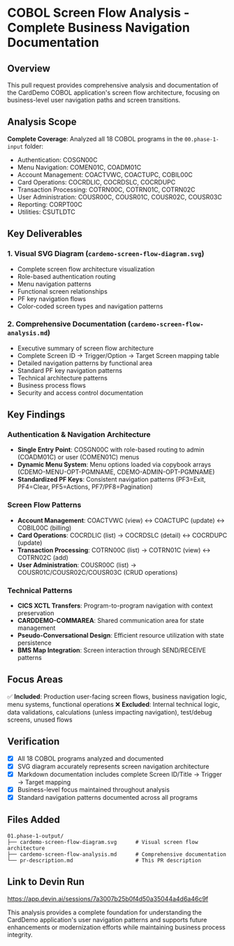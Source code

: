 # COBOL Screen Flow Analysis - Complete Business Navigation Documentation

## Overview

This pull request provides comprehensive analysis and documentation of the CardDemo COBOL application's screen flow architecture, focusing on business-level user navigation paths and screen transitions.

## Analysis Scope

**Complete Coverage**: Analyzed all 18 COBOL programs in the `00.phase-1-input` folder:
- Authentication: COSGN00C
- Menu Navigation: COMEN01C, COADM01C  
- Account Management: COACTVWC, COACTUPC, COBIL00C
- Card Operations: COCRDLIC, COCRDSLC, COCRDUPC
- Transaction Processing: COTRN00C, COTRN01C, COTRN02C
- User Administration: COUSR00C, COUSR01C, COUSR02C, COUSR03C
- Reporting: CORPT00C
- Utilities: CSUTLDTC

## Key Deliverables

### 1. Visual SVG Diagram (`cardemo-screen-flow-diagram.svg`)
- Complete screen flow architecture visualization
- Role-based authentication routing
- Menu navigation patterns
- Functional screen relationships
- PF key navigation flows
- Color-coded screen types and navigation patterns

### 2. Comprehensive Documentation (`cardemo-screen-flow-analysis.md`)
- Executive summary of screen flow architecture
- Complete Screen ID → Trigger/Option → Target Screen mapping table
- Detailed navigation patterns by functional area
- Standard PF key navigation patterns
- Technical architecture patterns
- Business process flows
- Security and access control documentation

## Key Findings

### Authentication & Navigation Architecture
- **Single Entry Point**: COSGN00C with role-based routing to admin (COADM01C) or user (COMEN01C) menus
- **Dynamic Menu System**: Menu options loaded via copybook arrays (CDEMO-MENU-OPT-PGMNAME, CDEMO-ADMIN-OPT-PGMNAME)
- **Standardized PF Keys**: Consistent navigation patterns (PF3=Exit, PF4=Clear, PF5=Actions, PF7/PF8=Pagination)

### Screen Flow Patterns
- **Account Management**: COACTVWC (view) ↔ COACTUPC (update) ↔ COBIL00C (billing)
- **Card Operations**: COCRDLIC (list) → COCRDSLC (detail) ↔ COCRDUPC (update)
- **Transaction Processing**: COTRN00C (list) → COTRN01C (view) ↔ COTRN02C (add)
- **User Administration**: COUSR00C (list) → COUSR01C/COUSR02C/COUSR03C (CRUD operations)

### Technical Patterns
- **CICS XCTL Transfers**: Program-to-program navigation with context preservation
- **CARDDEMO-COMMAREA**: Shared communication area for state management
- **Pseudo-Conversational Design**: Efficient resource utilization with state persistence
- **BMS Map Integration**: Screen interaction through SEND/RECEIVE patterns

## Focus Areas

✅ **Included**: Production user-facing screen flows, business navigation logic, menu systems, functional operations
❌ **Excluded**: Internal technical logic, data validations, calculations (unless impacting navigation), test/debug screens, unused flows

## Verification

- [x] All 18 COBOL programs analyzed and documented
- [x] SVG diagram accurately represents screen navigation architecture
- [x] Markdown documentation includes complete Screen ID/Title → Trigger → Target mapping
- [x] Business-level focus maintained throughout analysis
- [x] Standard navigation patterns documented across all programs

## Files Added

```
01.phase-1-output/
├── cardemo-screen-flow-diagram.svg      # Visual screen flow architecture
├── cardemo-screen-flow-analysis.md      # Comprehensive documentation
└── pr-description.md                    # This PR description
```

## Link to Devin Run
https://app.devin.ai/sessions/7a3007b25b0f4d50a35044a4d6a46c9f

This analysis provides a complete foundation for understanding the CardDemo application's user navigation patterns and supports future enhancements or modernization efforts while maintaining business process integrity.
